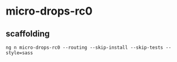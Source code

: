 # micro-drops-rc0

## scaffolding

```shell
ng n micro-drops-rc0 --routing --skip-install --skip-tests --style=sass
```
